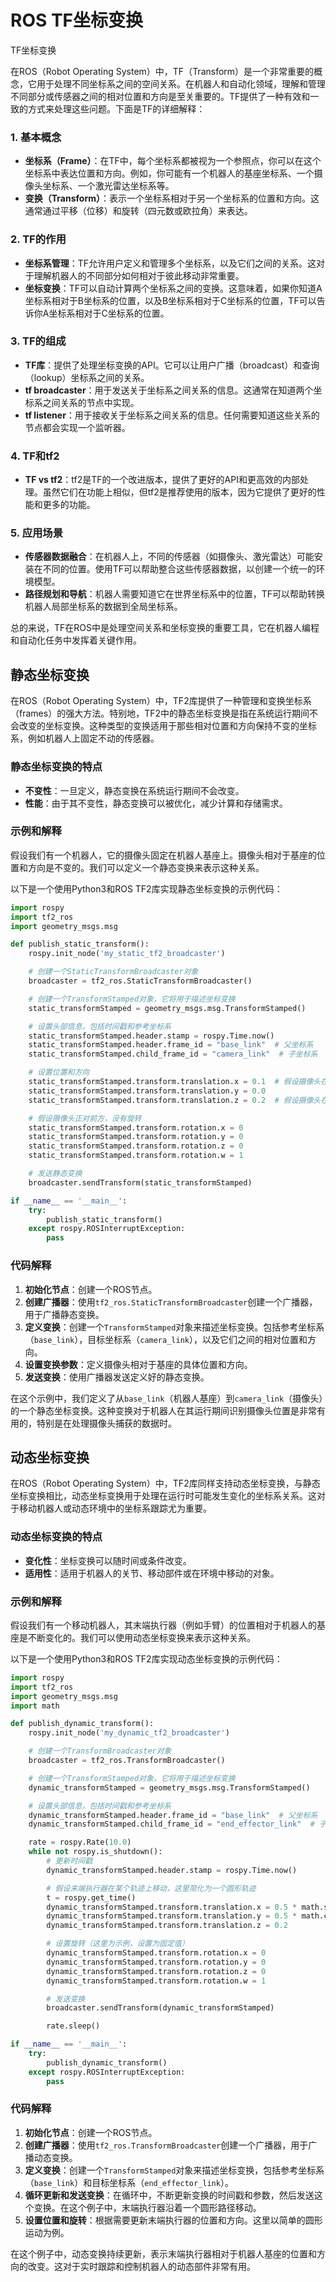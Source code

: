 # ROS TF坐标变换

TF坐标变换

在ROS（Robot Operating System）中，TF（Transform）是一个非常重要的概念，它用于处理不同坐标系之间的空间关系。在机器人和自动化领域，理解和管理不同部分或传感器之间的相对位置和方向是至关重要的。TF提供了一种有效和一致的方式来处理这些问题。下面是TF的详细解释：

### 1. 基本概念

- **坐标系（Frame）**：在TF中，每个坐标系都被视为一个参照点，你可以在这个坐标系中表达位置和方向。例如，你可能有一个机器人的基座坐标系、一个摄像头坐标系、一个激光雷达坐标系等。
- **变换（Transform）**：表示一个坐标系相对于另一个坐标系的位置和方向。这通常通过平移（位移）和旋转（四元数或欧拉角）来表达。

### 2. TF的作用

- **坐标系管理**：TF允许用户定义和管理多个坐标系，以及它们之间的关系。这对于理解机器人的不同部分如何相对于彼此移动非常重要。
- **坐标变换**：TF可以自动计算两个坐标系之间的变换。这意味着，如果你知道A坐标系相对于B坐标系的位置，以及B坐标系相对于C坐标系的位置，TF可以告诉你A坐标系相对于C坐标系的位置。

### 3. TF的组成

- **TF库**：提供了处理坐标变换的API。它可以让用户广播（broadcast）和查询（lookup）坐标系之间的关系。
- **tf broadcaster**：用于发送关于坐标系之间关系的信息。这通常在知道两个坐标系之间关系的节点中实现。
- **tf listener**：用于接收关于坐标系之间关系的信息。任何需要知道这些关系的节点都会实现一个监听器。

### 4. TF和tf2

- **TF vs tf2**：tf2是TF的一个改进版本，提供了更好的API和更高效的内部处理。虽然它们在功能上相似，但tf2是推荐使用的版本，因为它提供了更好的性能和更多的功能。

### 5. 应用场景

- **传感器数据融合**：在机器人上，不同的传感器（如摄像头、激光雷达）可能安装在不同的位置。使用TF可以帮助整合这些传感器数据，以创建一个统一的环境模型。
- **路径规划和导航**：机器人需要知道它在世界坐标系中的位置，TF可以帮助转换机器人局部坐标系的数据到全局坐标系。

总的来说，TF在ROS中是处理空间关系和坐标变换的重要工具，它在机器人编程和自动化任务中发挥着关键作用。

## 静态坐标变换

在ROS（Robot Operating System）中，TF2库提供了一种管理和变换坐标系（frames）的强大方法。特别地，TF2中的静态坐标变换是指在系统运行期间不会改变的坐标变换。这种类型的变换适用于那些相对位置和方向保持不变的坐标系，例如机器人上固定不动的传感器。

### 静态坐标变换的特点

- **不变性**：一旦定义，静态变换在系统运行期间不会改变。
- **性能**：由于其不变性，静态变换可以被优化，减少计算和存储需求。

### 示例和解释

假设我们有一个机器人，它的摄像头固定在机器人基座上。摄像头相对于基座的位置和方向是不变的。我们可以定义一个静态变换来表示这种关系。

以下是一个使用Python3和ROS TF2库实现静态坐标变换的示例代码：

```python
import rospy
import tf2_ros
import geometry_msgs.msg

def publish_static_transform():
    rospy.init_node('my_static_tf2_broadcaster')

    # 创建一个StaticTransformBroadcaster对象
    broadcaster = tf2_ros.StaticTransformBroadcaster()

    # 创建一个TransformStamped对象，它将用于描述坐标变换
    static_transformStamped = geometry_msgs.msg.TransformStamped()

    # 设置头部信息，包括时间戳和参考坐标系
    static_transformStamped.header.stamp = rospy.Time.now()
    static_transformStamped.header.frame_id = "base_link"  # 父坐标系
    static_transformStamped.child_frame_id = "camera_link"  # 子坐标系

    # 设置位置和方向
    static_transformStamped.transform.translation.x = 0.1  # 假设摄像头在基座前方10cm
    static_transformStamped.transform.translation.y = 0.0
    static_transformStamped.transform.translation.z = 0.2  # 假设摄像头在基座上方20cm

    # 假设摄像头正对前方，没有旋转
    static_transformStamped.transform.rotation.x = 0
    static_transformStamped.transform.rotation.y = 0
    static_transformStamped.transform.rotation.z = 0
    static_transformStamped.transform.rotation.w = 1

    # 发送静态变换
    broadcaster.sendTransform(static_transformStamped)

if __name__ == '__main__':
    try:
        publish_static_transform()
    except rospy.ROSInterruptException:
        pass
```

### 代码解释

1. **初始化节点**：创建一个ROS节点。
2. **创建广播器**：使用`tf2_ros.StaticTransformBroadcaster`创建一个广播器，用于广播静态变换。
3. **定义变换**：创建一个`TransformStamped`对象来描述坐标变换。包括参考坐标系（`base_link`），目标坐标系（`camera_link`），以及它们之间的相对位置和方向。
4. **设置变换参数**：定义摄像头相对于基座的具体位置和方向。
5. **发送变换**：使用广播器发送定义好的静态变换。

在这个示例中，我们定义了从`base_link`（机器人基座）到`camera_link`（摄像头）的一个静态坐标变换。这种变换对于机器人在其运行期间识别摄像头位置是非常有用的，特别是在处理摄像头捕获的数据时。

## 动态坐标变换

在ROS（Robot Operating System）中，TF2库同样支持动态坐标变换，与静态坐标变换相比，动态坐标变换用于处理在运行时可能发生变化的坐标系关系。这对于移动机器人或动态环境中的坐标系跟踪尤为重要。

### 动态坐标变换的特点

- **变化性**：坐标变换可以随时间或条件改变。
- **适用性**：适用于机器人的关节、移动部件或在环境中移动的对象。

### 示例和解释

假设我们有一个移动机器人，其末端执行器（例如手臂）的位置相对于机器人的基座是不断变化的。我们可以使用动态坐标变换来表示这种关系。

以下是一个使用Python3和ROS TF2库实现动态坐标变换的示例代码：

```python
import rospy
import tf2_ros
import geometry_msgs.msg
import math

def publish_dynamic_transform():
    rospy.init_node('my_dynamic_tf2_broadcaster')

    # 创建一个TransformBroadcaster对象
    broadcaster = tf2_ros.TransformBroadcaster()

    # 创建一个TransformStamped对象，它将用于描述坐标变换
    dynamic_transformStamped = geometry_msgs.msg.TransformStamped()

    # 设置头部信息，包括时间戳和参考坐标系
    dynamic_transformStamped.header.frame_id = "base_link"  # 父坐标系
    dynamic_transformStamped.child_frame_id = "end_effector_link"  # 子坐标系

    rate = rospy.Rate(10.0)
    while not rospy.is_shutdown():
        # 更新时间戳
        dynamic_transformStamped.header.stamp = rospy.Time.now()

        # 假设末端执行器在某个轨迹上移动，这里简化为一个圆形轨迹
        t = rospy.get_time()
        dynamic_transformStamped.transform.translation.x = 0.5 * math.sin(t)
        dynamic_transformStamped.transform.translation.y = 0.5 * math.cos(t)
        dynamic_transformStamped.transform.translation.z = 0.2

        # 设置旋转（这里为示例，设置为固定值）
        dynamic_transformStamped.transform.rotation.x = 0
        dynamic_transformStamped.transform.rotation.y = 0
        dynamic_transformStamped.transform.rotation.z = 0
        dynamic_transformStamped.transform.rotation.w = 1

        # 发送变换
        broadcaster.sendTransform(dynamic_transformStamped)

        rate.sleep()

if __name__ == '__main__':
    try:
        publish_dynamic_transform()
    except rospy.ROSInterruptException:
        pass
```

### 代码解释

1. **初始化节点**：创建一个ROS节点。
2. **创建广播器**：使用`tf2_ros.TransformBroadcaster`创建一个广播器，用于广播动态变换。
3. **定义变换**：创建一个`TransformStamped`对象来描述坐标变换，包括参考坐标系（`base_link`）和目标坐标系（`end_effector_link`）。
4. **循环更新和发送变换**：在循环中，不断更新变换的时间戳和参数，然后发送这个变换。在这个例子中，末端执行器沿着一个圆形路径移动。
5. **设置位置和旋转**：根据需要更新末端执行器的位置和方向。这里以简单的圆形运动为例。

在这个例子中，动态变换持续更新，表示末端执行器相对于机器人基座的位置和方向的改变。这对于实时跟踪和控制机器人的动态部件非常有用。